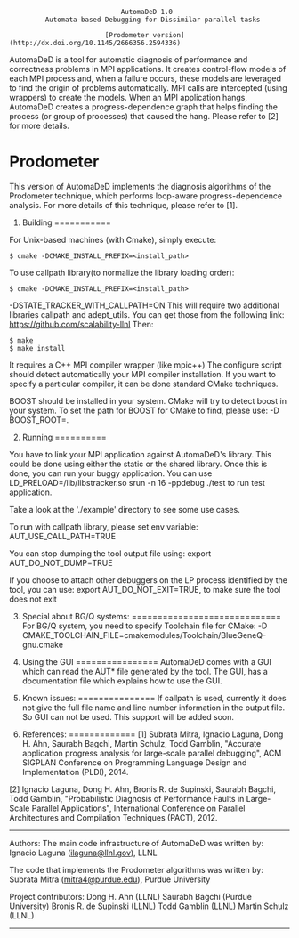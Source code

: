                                 AutomaDeD 1.0
             Automata-based Debugging for Dissimilar parallel tasks
             
                            [Prodometer version](http://dx.doi.org/10.1145/2666356.2594336)

AutomaDeD is a tool for automatic diagnosis of performance and correctness 
problems in MPI applications. It creates control-flow models of each MPI 
process and, when a failure occurs, these models are leveraged to find the 
origin of problems automatically. MPI calls are intercepted (using wrappers) to 
create the models. When an MPI application hangs, AutomaDeD creates a 
progress-dependence graph that helps finding the process (or group of 
processes) that caused the hang. Please refer to [2] for more details.


Prodometer
==========
This version of AutomaDeD implements the diagnosis algorithms of the Prodometer 
technique, which performs loop-aware progress-dependence analysis. For more 
details of this technique, please refer to [1].
                        
1. Building
===========

For Unix-based machines (with Cmake), simply execute:
	
	$ cmake -DCMAKE_INSTALL_PREFIX=<install_path>

To use callpath library(to normalize the library loading order):

	$ cmake -DCMAKE_INSTALL_PREFIX=<install_path> 
-DSTATE_TRACKER_WITH_CALLPATH=ON
	This will require two additional libraries callpath and adept_utils. 
You can get those from the following link:
	https://github.com/scalability-llnl
Then:

	$ make
	$ make install

It requires a C++ MPI compiler wrapper (like mpic++) The configure script 
should detect automatically your MPI compiler installation. If you want to
specify a particular compiler, it can be done standard CMake techniques. 


BOOST should be installed in your system. CMake will try to detect boost in 
your system.
To set the path for BOOST for CMake to find, please use: -D BOOST_ROOT=<BOOST 
base dir>.

2. Running
==========

You have to link your MPI application against AutomaDeD's library. This could be
done using either the static or the shared library. Once this is done, you can
run your buggy application. 
You can use LD_PRELOAD=<install>/lib/libstracker.so srun -n 16 -ppdebug ./test 
to run test application.

Take a look at the './example' directory to see some use cases.

To run with callpath library, please set env variable: 
AUT_USE_CALL_PATH=TRUE

You can stop dumping the tool output file using: 
export AUT_DO_NOT_DUMP=TRUE

If you choose to attach other debuggers on the LP process identified by the 
tool, you can use: 
export AUT_DO_NOT_EXIT=TRUE, to make sure the tool does not exit 

3. Special about BG/Q systems:
=============================
For BG/Q system, you need to specify Toolchain file for CMake:
-D CMAKE_TOOLCHAIN_FILE=cmakemodules/Toolchain/BlueGeneQ-gnu.cmake

4. Using the GUI
================
AutomaDeD comes with a GUI which can read the AUT* file generated by the tool.
The GUI, <pdgview> has a documentation file which explains how to use the GUI.

5. Known issues:
===============
If callpath is used, currently it does not give the full file name and line 
number information 
in the output file. So GUI can not be used.
This support will be added soon.

6. References:
=============
[1] Subrata Mitra, Ignacio Laguna, Dong H. Ahn, Saurabh Bagchi, Martin Schulz, 
Todd Gamblin, "Accurate application progress analysis for large-scale parallel 
debugging", ACM SIGPLAN Conference on Programming Language Design and 
Implementation (PLDI), 2014.

[2] Ignacio Laguna, Dong H. Ahn, Bronis R. de Supinski, Saurabh Bagchi, Todd 
Gamblin, "Probabilistic Diagnosis of Performance Faults in Large-Scale Parallel 
Applications", International Conference on Parallel Architectures and 
Compilation Techniques (PACT), 2012.

--------------------------------------------------------------------------------

Authors:
The main code infrastructure of AutomaDeD was written by:
Ignacio Laguna (ilaguna@llnl.gov), LLNL

The code that implements the Prodometer algorithms was written by:
Subrata Mitra (mitra4@purdue.edu), Purdue University

Project contributors:
Dong H. Ahn (LLNL)
Saurabh Bagchi (Purdue University)
Bronis R. de Supinski (LLNL)
Todd Gamblin (LLNL)
Martin Schulz (LLNL)

--------------------------------------------------------------------------------


